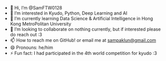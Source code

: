 - 👋 Hi, I’m @SamFTW0128
- 👀 I’m interested in Kyudo, Python, Deep Learning and AI
- 🌱 I’m currently learning Data Science & Artificial Intelligence in Hong Kong MetroPolitan University
- 💞️ I’m looking to collaborate on nothing currently, but if interested please do reach out :3
- 📫 How to reach me on GitHub! or email me at sampaklun@gmail.com
- 😄 Pronouns: he/him
- ⚡ Fun fact: I had participated in the 4th world competition for kyudo :3

<!---
SamFTW0128/SamFTW0128 is a ✨ special ✨ repository because its `README.md` (this file) appears on your GitHub profile.
You can click the Preview link to take a look at your changes.
--->
